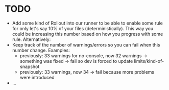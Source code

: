 # TODO

- Add some kind of Rollout into our runner to be able to enable some rule for only let's say 10% of your files (deterministically). This way you could be increasing this number based on how you progress with some rule. Alternatively:
- Keep track of the number of warnings/errors so you can fail when this number change. Examples:
  - previously: 33 warnings for no-console, now 32 warnings -> something was fixed -> fail so dev is forced to update limits/kind-of-snapshot
  - previously: 33 warnings, now 34 -> fail because more problems were introduced
- ...
